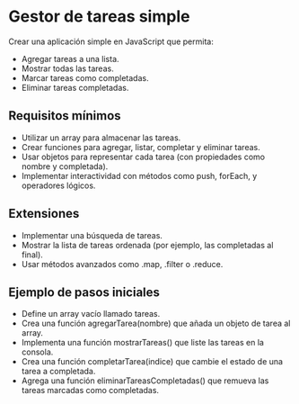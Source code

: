 # Gestor de tareas simple
Crear una aplicación simple en JavaScript que permita:

- Agregar tareas a una lista.
- Mostrar todas las tareas.
- Marcar tareas como completadas.
- Eliminar tareas completadas.

## Requisitos mínimos

- Utilizar un array para almacenar las tareas.
- Crear funciones para agregar, listar, completar y eliminar tareas.
- Usar objetos para representar cada tarea (con propiedades como nombre y completada).
- Implementar interactividad con métodos como push, forEach, y operadores lógicos.

## Extensiones 

- Implementar una búsqueda de tareas.
- Mostrar la lista de tareas ordenada (por ejemplo, las completadas al final).
- Usar métodos avanzados como .map, .filter o .reduce.

## Ejemplo de pasos iniciales
- Define un array vacío llamado tareas.
- Crea una función agregarTarea(nombre) que añada un objeto de tarea al array.
- Implementa una función mostrarTareas() que liste las tareas en la consola.
- Crea una función completarTarea(indice) que cambie el estado de una tarea a completada.
- Agrega una función eliminarTareasCompletadas() que remueva las tareas marcadas como completadas.

